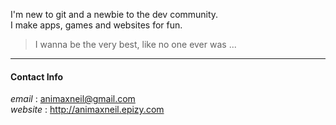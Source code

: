I'm new to git and a newbie to the dev community.  
I make apps, games and websites for fun.
> I wanna be the very best, like no one ever was ...

---

#### Contact Info  
*email* : animaxneil@gmail.com  
*website* : http://animaxneil.epizy.com  
